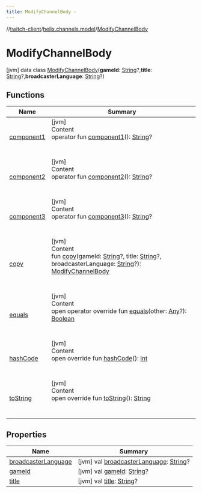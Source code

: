 ```yaml
---
title: ModifyChannelBody -
---
```

//[twitch-client](../../index.md)/[helix.channels.model](../index.md)/[ModifyChannelBody](index.md)



# ModifyChannelBody  
 [jvm] data class [ModifyChannelBody](index.md)(**gameId**: [String](https://kotlinlang.org/api/latest/jvm/stdlib/kotlin/-string/index.html)?,**title**: [String](https://kotlinlang.org/api/latest/jvm/stdlib/kotlin/-string/index.html)?,**broadcasterLanguage**: [String](https://kotlinlang.org/api/latest/jvm/stdlib/kotlin/-string/index.html)?)   


## Functions  
  
|  Name|  Summary| 
|---|---|
| [component1](component1.md)| [jvm]  <br>Content  <br>operator fun [component1](component1.md)(): [String](https://kotlinlang.org/api/latest/jvm/stdlib/kotlin/-string/index.html)?  <br><br><br>
| [component2](component2.md)| [jvm]  <br>Content  <br>operator fun [component2](component2.md)(): [String](https://kotlinlang.org/api/latest/jvm/stdlib/kotlin/-string/index.html)?  <br><br><br>
| [component3](component3.md)| [jvm]  <br>Content  <br>operator fun [component3](component3.md)(): [String](https://kotlinlang.org/api/latest/jvm/stdlib/kotlin/-string/index.html)?  <br><br><br>
| [copy](copy.md)| [jvm]  <br>Content  <br>fun [copy](copy.md)(gameId: [String](https://kotlinlang.org/api/latest/jvm/stdlib/kotlin/-string/index.html)?, title: [String](https://kotlinlang.org/api/latest/jvm/stdlib/kotlin/-string/index.html)?, broadcasterLanguage: [String](https://kotlinlang.org/api/latest/jvm/stdlib/kotlin/-string/index.html)?): [ModifyChannelBody](index.md)  <br><br><br>
| [equals](https://kotlinlang.org/api/latest/jvm/stdlib/kotlin/-any/equals.html)| [jvm]  <br>Content  <br>open operator override fun [equals](https://kotlinlang.org/api/latest/jvm/stdlib/kotlin/-any/equals.html)(other: [Any](https://kotlinlang.org/api/latest/jvm/stdlib/kotlin/-any/index.html)?): [Boolean](https://kotlinlang.org/api/latest/jvm/stdlib/kotlin/-boolean/index.html)  <br><br><br>
| [hashCode](https://kotlinlang.org/api/latest/jvm/stdlib/kotlin/-any/hash-code.html)| [jvm]  <br>Content  <br>open override fun [hashCode](https://kotlinlang.org/api/latest/jvm/stdlib/kotlin/-any/hash-code.html)(): [Int](https://kotlinlang.org/api/latest/jvm/stdlib/kotlin/-int/index.html)  <br><br><br>
| [toString](https://kotlinlang.org/api/latest/jvm/stdlib/kotlin/-any/to-string.html)| [jvm]  <br>Content  <br>open override fun [toString](https://kotlinlang.org/api/latest/jvm/stdlib/kotlin/-any/to-string.html)(): [String](https://kotlinlang.org/api/latest/jvm/stdlib/kotlin/-string/index.html)  <br><br><br>


## Properties  
  
|  Name|  Summary| 
|---|---|
| [broadcasterLanguage](index.md#helix.channels.model/ModifyChannelBody/broadcasterLanguage/#/PointingToDeclaration/)|  [jvm] val [broadcasterLanguage](index.md#helix.channels.model/ModifyChannelBody/broadcasterLanguage/#/PointingToDeclaration/): [String](https://kotlinlang.org/api/latest/jvm/stdlib/kotlin/-string/index.html)?   <br>
| [gameId](index.md#helix.channels.model/ModifyChannelBody/gameId/#/PointingToDeclaration/)|  [jvm] val [gameId](index.md#helix.channels.model/ModifyChannelBody/gameId/#/PointingToDeclaration/): [String](https://kotlinlang.org/api/latest/jvm/stdlib/kotlin/-string/index.html)?   <br>
| [title](index.md#helix.channels.model/ModifyChannelBody/title/#/PointingToDeclaration/)|  [jvm] val [title](index.md#helix.channels.model/ModifyChannelBody/title/#/PointingToDeclaration/): [String](https://kotlinlang.org/api/latest/jvm/stdlib/kotlin/-string/index.html)?   <br>

